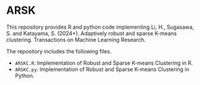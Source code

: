 # ARSK

This repository provides R and python code implementing 
Li, H., Sugasawa, S. and Katayama, S. (2024+). Adaptively robust and sparse K-means clustering. Transactions on Machine Learning Research.

The repository includes the following files.


* `ARSKC.R`: Implementation of Robust and Sparse K-means Clustering in R.
* `ARSKC.py`: Implementation of Robust and Sparse K-means Clustering in Python.

